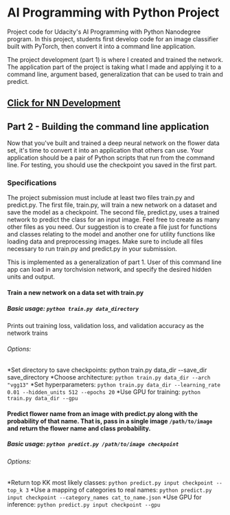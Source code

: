 # AI Programming with Python Project

Project code for Udacity's AI Programming with Python Nanodegree program. In this project, students first develop code for an image classifier built with PyTorch, then convert it into a command line application.

The project development (part 1) is where I created and trained the network.
The application part of the project is taking what I made and applying it to a command line, argument based, generalization that can be used to train and predict.

## [Click for NN Development](http://htmlpreview.github.com/?https://github.com/mkucz95/image_classifier/blob/master/development/Image%20Classifier%20Project.html)

## Part 2 - Building the command line application
Now that you've built and trained a deep neural network on the flower data set, it's time to convert it into an application that others can use. Your application should be a pair of Python scripts that run from the command line. For testing, you should use the checkpoint you saved in the first part.

### Specifications
The project submission must include at least two files train.py and predict.py. The first file, train.py, will train a new network on a dataset and save the model as a checkpoint. The second file, predict.py, uses a trained network to predict the class for an input image. Feel free to create as many other files as you need. Our suggestion is to create a file just for functions and classes relating to the model and another one for utility functions like loading data and preprocessing images. Make sure to include all files necessary to run train.py and predict.py in your submission.

This is implemented as a generalization of part 1. User of this command line app can load in any torchvision network, and specify the desired hidden units and output.

#### Train a new network on a data set with train.py

##### Basic usage: `python train.py data_directory`
Prints out training loss, validation loss, and validation accuracy as the network trains

###### Options:
*Set directory to save checkpoints: python train.py data_dir --save_dir save_directory
*Choose architecture: `python train.py data_dir --arch "vgg13"`
*Set hyperparameters: `python train.py data_dir --learning_rate 0.01 --hidden_units 512 --epochs 20`
*Use GPU for training: `python train.py data_dir --gpu`

#### Predict flower name from an image with predict.py along with the probability of that name. That is, pass in a single image `/path/to/image` and return the flower name and class probability.
##### Basic usage: `python predict.py /path/to/image checkpoint`
###### Options:
*Return top KK most likely classes: `python predict.py input checkpoint --top_k 3`
*Use a mapping of categories to real names: `python predict.py input checkpoint --category_names cat_to_name.json`
*Use GPU for inference: `python predict.py input checkpoint --gpu`
